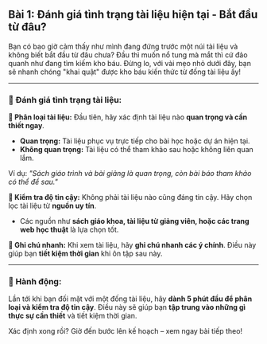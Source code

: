 ## Bài 1: Đánh giá tình trạng tài liệu hiện tại - Bắt đầu từ đâu?

Bạn có bao giờ cảm thấy như mình đang đứng trước một núi tài liệu và không biết bắt đầu từ đâu chưa? Đầu thì muốn nổ tung mà mắt thì cứ đảo quanh như đang tìm kiếm kho báu. Đừng lo, với vài mẹo nhỏ dưới đây, bạn sẽ nhanh chóng "khai quật" được kho báu kiến thức từ đống tài liệu ấy!

---

### 📌 Đánh giá tình trạng tài liệu:

**🔹 Phân loại tài liệu:**
Đầu tiên, hãy xác định tài liệu nào **quan trọng và cần thiết ngay**.  
- **Quan trọng:** Tài liệu phục vụ trực tiếp cho bài học hoặc dự án hiện tại.  
- **Không quan trọng:** Tài liệu có thể tham khảo sau hoặc không liên quan lắm.

Ví dụ: *"Sách giáo trình và bài giảng là quan trọng, còn bài báo tham khảo có thể để sau."*

**🔹 Kiểm tra độ tin cậy:**
Không phải tài liệu nào cũng đáng tin cậy. Hãy chọn lọc tài liệu từ **nguồn uy tín**.  
- Các nguồn như **sách giáo khoa, tài liệu từ giảng viên, hoặc các trang web học thuật** là lựa chọn tốt.

**🔹 Ghi chú nhanh:**
Khi xem tài liệu, hãy **ghi chú nhanh các ý chính**. Điều này giúp bạn **tiết kiệm thời gian** khi ôn tập sau này.  

---

### 🚀 Hành động:

Lần tới khi bạn đối mặt với một đống tài liệu, hãy **dành 5 phút đầu để phân loại và kiểm tra độ tin cậy**. Điều này sẽ giúp bạn **tập trung vào những gì thực sự cần thiết** và tiết kiệm thời gian.

Xác định xong rồi? Giờ đến bước lên kế hoạch – xem ngay bài tiếp theo!